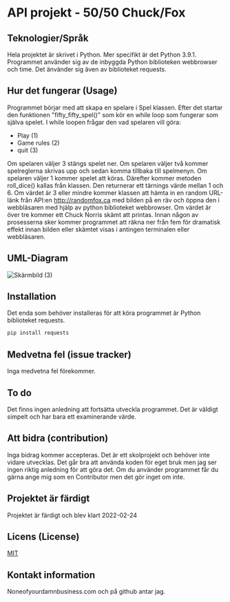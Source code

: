 # API projekt - 50/50 Chuck/Fox


## Teknologier/Språk
Hela projektet är skrivet i Python. Mer specifikt är det Python 3.9.1. 
Programmet använder sig av de inbyggda Python biblioteken webbrowser och time.
Det änvänder sig även av biblioteket requests.


## Hur det fungerar (Usage)
Programmet börjar med att skapa en spelare i Spel klassen. Efter det startar 
den funktionen "fifty_fifty_spel()" som kör en while loop som fungerar som själva spelet. 
I while loopen frågar den vad spelaren vill göra:
- Play (1)
- Game rules (2)
- quit (3)

Om spelaren väljer 3 stängs spelet ner. Om spelaren väljer två kommer spelreglerna skrivas upp
och sedan komma tillbaka till spelmenyn. Om spelaren väljer 1 kommer spelet att köras.
Därefter kommer metoden roll_dice() kallas från klassen. Den returnerar ett tärnings värde 
mellan 1 och 6. Om värdet är 3 eller mindre kommer klassen att hämta in en random URL-länk
från API:en http://randomfox.ca med bilden på en räv och öppna den i webbläsaren med hjälp av python 
biblioteket webbrowser. Om värdet är över tre kommer ett Chuck Norris skämt att printas. Innan någon 
av prosesserna sker kommer programmet att räkna ner från fem för dramatisk effekt innan bilden eller
skämtet visas i antingen terminalen eller webbläsaren. 


## UML-Diagram
![Skärmbild (3)](https://user-images.githubusercontent.com/91462301/153832079-8b6748ef-095a-4059-b765-bca62061a98a.png)


## Installation
Det enda som behöver installeras för att köra programmet är Python biblioteket requests.

```powershell
pip install requests
```


## Medvetna fel (issue tracker)
Inga medvetna fel förekommer.


## To do
Det finns ingen anledning att fortsätta utveckla programmet. Det är väldigt simpelt och har bara ett 
examinerande värde.


## Att bidra (contribution)
Inga bidrag kommer accepteras.
Det är ett skolprojekt och behöver inte vidare utvecklas.
Det går bra att använda koden för eget bruk men jag ser ingen riktig anledning för att göra det.
Om du använder programmet får du gärna ange mig som en Contributor men det gör inget om inte.


## Projektet är färdigt
Projektet är färdigt och blev klart 2022-02-24


## Licens (License)
[MIT](https://choosealicense.com/licenses/mit/)


## Kontakt information
Noneofyourdamnbusiness.com
och på github antar jag.

